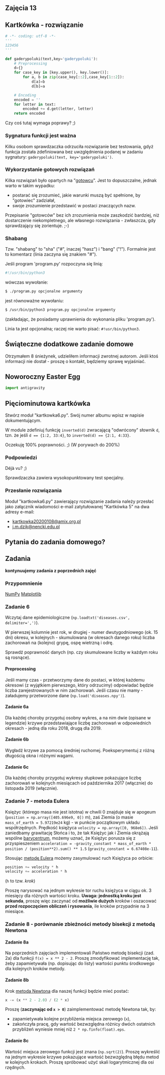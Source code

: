 Zajęcia 13
----------

## Kartkówka - rozwiązanie

```python
# -*- coding: utf-8 -*-
'''
123456
'''

def gaderypoluki(text,key='gaderypoluki'):
    # Preprocessing
    d={}
    for case_key in [key.upper(), key.lower()]:
        for a, b in zip(case_key[::2],case_key[1::2]):
            d[a]=b
            d[b]=a

    # Encoding
    encoded = ''
    for letter in text:
        encoded += d.get(letter, letter)
    return encoded
```

Czy coś tutaj wymaga poprawy? ;)


### Sygnatura funkcji jest ważna

Kilku osobom sprawdzaczka odrzuciła rozwiązanie bez testowania, gdyż
funkcja została zdefiniowana bez uwzględnienia podanej w zadaniu
sygnatury: `gaderypoluki(text, key='gaderypoluki')`.


### Wykorzystanie gotowych rozwiązań

Kilka rozwiązań było opartych na "[gotowcu](
https://github.com/imicadio/gaderypoluki)".  Jest to dopuszczalne,
jednak warto w takim wypadku:
- postarać się zrozumieć, jakie warunki muszą być spełnione, by
  "gotowiec" zadziałał,
- swoje zrozumienie przedstawić w postaci znaczących nazw.

Przepisanie "gotowców" bez ich zrozumienia może zaszkodzić bardziej,
niż dostarczenie niekompletnego, ale własnego rozwiązania - zwłaszcza,
gdy sprawdzający się zorientuje. ;-)


### Shabang

Tzw. "shabang" to "sha" ("#", inaczej "hasz") i "bang" ("!"). Formalnie
jest to komentarz (linia zaczyna się znakiem "#").

Jeśli program 'program.py' rozpoczyna się linią:
```python
#!/usr/bin/python3
```

wówczas wywołanie:
```bash
$ ./program.py opcjonalne argumenty
```
jest równoważne wywołaniu:
```bash
$ /usr/bin/python3 program.py opcjonalne argumenty
```
(zakładając, że posiadamy uprawnienia do wykonania pliku 'program.py').

Linia ta jest opcjonalna; raczej nie warto pisać: `#!usr/bin/python3`.


## Świąteczne dodatkowe zadanie domowe

Otrzymałem 8 śnieżynek, udzieliłem informacji zwrotnej autorom.  Jeśli
ktoś informacji nie dostał - proszę o kontakt, będziemy sprawę
wyjaśniać.


## Noworoczny Easter Egg

```python
import antigravity
```


## Pięciominutowa kartkówka

Stwórz moduł "kartkowka6.py".  Swój numer albumu wpisz w napisie
dokumentującym.

W module zdefiniuj funkcję `inverted(d)` zwracającą "odwrócony" słownik
`d`, tzn. że jeśli `d == {1:2, 33:4}`, to `inverted(d) == {2:1, 4:33}`.

Oczekuję 100% poprawności. ;)  (W porywach do 200%)


### Podpowiedzi

Déjà vu? ;)

Sprawdzaczka zawiera wysokopunktowany test specjalny.

### Przesłanie rozwiązania

Moduł "kartkowka6.py" zawierający rozwiązanie zadania należy przesłać
jako załącznik wiadomości e-mail zatytułowanej "Kartkówka 5" na dwa
adresy e-mail:
 - kartkowka20200108@amix.org.pl
 - j.m.dzik@nencki.edu.pl


## Pytania do zadania domowego?


## Zadania

**kontynuujemy zadania z poprzednich zajęć**

### Przypomnienie

[NumPy](https://brain.fuw.edu.pl/edu/index.php/PPy3/NumPy)
[Matplotlib](https://brain.fuw.edu.pl/edu/index.php/PPy3/Matplotlib)


### Zadanie 6

Wczytaj dane epidemiologiczne
(`np.loadtxt('diseases.csv', delimiter=',')`).

W pierwszej kolumnie jest rok, w drugiej - numer dwutygodniowego
(ok. 15 dni) okresu, w kolejnych - skumulowana (w okresach danego roku)
liczba zachorowań na (kolejno) grypę, ospę wietrzną i odrę.

Sprawdź poprawność danych (np. czy skumulowane liczby w każdym roku są
rosnące).


#### Preprocessing

Jeśli mamy czas - przetworzymy dane do postaci, w której każdemu okresowi
(z wyjątkiem pierwszego, który odrzucimy) odpowiadać będzie liczba
zarejestrowanych w nim zachorowań.  Jeśli czasu nie mamy - załadujemy
przetworzone dane (`np.load('diseases.npy')`).


#### Zadanie 6a

Dla każdej choroby przygotuj osobny wykres, a na nim dwie (opisane
w legendzie) krzywe przedstawiające liczbę zachorowań w odpowiednich
okresach - jedną dla roku 2018, drugą dla 2019.


#### Zadanie 6b

Wygładź krzywe za pomocą średniej ruchomej.  Poeksperymentuj z różną
długością okna i różnymi wagami.


#### Zadanie 6c

Dla każdej choroby przygotuj wykresy słupkowe pokazujące liczbę
zachorowań w kolejnych miesiącach od października 2017 (włącznie)
do listopada 2019 (włącznie).



### Zadanie 7 - metoda Eulera

Księżyc (którego masa nie jest istotna) w chwili 0 znajduje się
w apogeum (`position = np.array([405.696e9, 0])` m), zaś Ziemia
(o masie `mass_of_earth = 5.97219e24` kg) - w punkcie początkowym układu
współrzędnych.  Prędkość księżyca `velocity = np.array([0, 968e6])`.
Jeśli zaniedbamy grawitację Słońca i to, że tak Księżyc jak i Ziemia
okrążają wspólne [barycentrum](
https://pl.wikipedia.org/wiki/%C5%9Arodek_ci%C4%99%C5%BCko%C5%9Bci),
możemy uznać, że Księżyc porusza się z przyspieszeniem
`acceleration = -gravity_constant * mass_of_earth * position / (position**2).sum() ** 1.5`
(`gravity_constant = 6.67408e-11`).

Stosując [metodę Eulera](https://pl.wikipedia.org/wiki/Metoda_Eulera)
możemy zasymulować ruch Księżyca po orbicie:

```python
position += velocity * h
velocity += acceleration * h
```

(`h` to tzw. *krok*)

Proszę narysować na jednym wykresie tor ruchu księżyca w ciągu ok.
3 miesięcy dla różnych wartości kroku.  **Uwaga: jednostką kroku
jest sekunda**, proszę więc zaczynać od **możliwie dużych** kroków
i oszacować **przed rozpoczęciem obliczeń i rysowania**, ile kroków
przypadnie na 3 miesiące.


### Zadanie 8 - porównanie zbieżności metody bisekcji z metodą Newtona

#### Zadanie 8a

Na poprzednich zajęciach implementowali Państwo metodę bisekcji
(zad. 2a) dla funkcji `f(x) = x ** 2 - 2`.  Proszę zmodyfikować
implementację tak, żeby zapamietywała (np. dopisując do listy) wartości
punktu środkowego dla kolejnych kroków metody.


#### Zadanie 8b

Krok [metoda Newtona](https://pl.wikipedia.org/wiki/Metoda_Newtona)
dla naszej funkcji będzie mieć postać:

```python
x -= (x ** 2 - 2.0) / (2 * x)
```

Proszę (**zaczynając od `x > 0`**) zaimplementować metodę Newtona tak,
by:
- zapamietywała kolejne przybliżenia miejsca zerowego (`x`),
- zakończyła pracę, gdy wartość bezwzględna różnicy dwóch ostatnich
  przybliżeń wyniesie mniej niż `2 * np.finfo(float).eps`.


#### Zadanie 8c

Wartość miejsca zerowego funkcji jest znana (`np.sqrt(2)`).  Proszę
wykreślić na jednym wykresie krzywe pokazujące wartość bezwzględną błędu
metod w kolejnych krokach.  Proszę spróbować użyć skali logarytmicznej
dla osi rzędnych.


